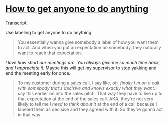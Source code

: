 # [How to get anyone to do anything](https://www.instagram.com/reel/DE-X7ynJQs7/)

[Transcript](https://s3.amazonaws.com/writecomments.com/transcripts/9c53148cd5c2a169d81377f0b144a072.csv).

Use labeling to get anyone to do anything.

> You essentially wanna give somebody a label of how you want them to act. And when you put an expectation on somebody, they naturally want to reach that expectation.

_I love how short our meetings are. You always give me so much time back, and I appreciate it_. Maybe this will get my supervisor to stop yakking and end the meeting early for once.

> To my customer during a sales call, I say like, _oh, finally I'm on a call with somebody that's decisive and knows exactly what they want_. I say this earlier on into the sales pitch. That way they have to live up to that expectation at the end of the sales call. AKA, they're not very likely to tell me _I need to think about it_ at the end of a call because I labeled them as decisive and they agreed with it. So they're gonna act in that way.
